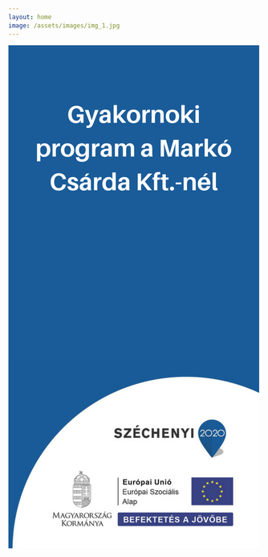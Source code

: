 ```yaml
---
layout: home
image: /assets/images/img_1.jpg
---
```


[![Markó Csárda GINOP banner](/assets/images/Marko_Csarda_Kft_banner.png)](ginop/)
